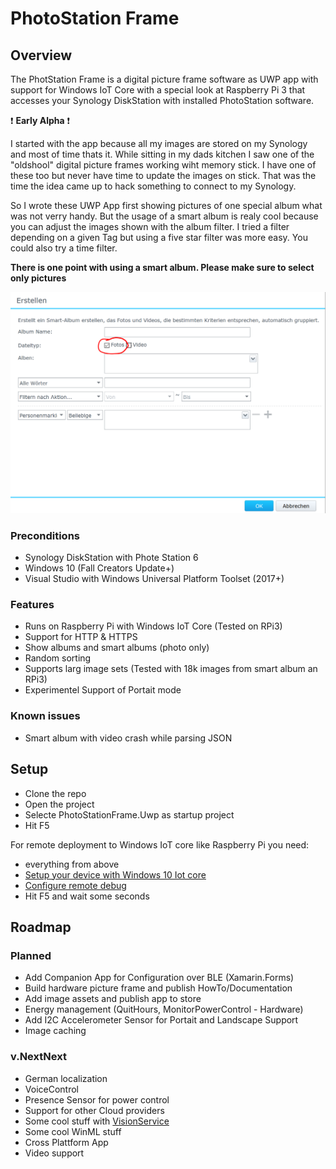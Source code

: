 # PhotoStation Frame

## Overview

The PhotStation Frame is a digital picture frame software as UWP app with support for Windows IoT Core with a special look at Raspberry Pi 3 that accesses your Synology DiskStation with installed PhotoStation software.

:heavy_exclamation_mark: **Early Alpha** :heavy_exclamation_mark:

I started with the app because all my images are stored on my Synology and most of time thats it. While sitting in my dads kitchen I saw one of the "oldshool" digital picture frames working wiht memory stick. I have one of these too but never have time to update the images on stick. That was the time the idea came up to hack something to connect to my Synology. 

So I wrote these UWP App first showing pictures of one special album what was not verry handy. But the usage of a smart album is realy cool because you can adjust the images shown with the album filter. I tried a filter depending on a given Tag but using a five star filter was more easy. You could also try a time filter. 

**There is one point with using a smart album. Please make sure to select only pictures**

<img src="./docs/Assets/SmartAlbumOnlyPictures-de.PNG" width="600">

### Preconditions 
- Synology DiskStation with Phote Station 6
- Windows 10 (Fall Creators Update+)
- Visual Studio with Windows Universal Platform Toolset (2017+)

### Features

- Runs on Raspberry Pi with Windows IoT Core (Tested on RPi3)
- Support for HTTP & HTTPS 
- Show albums and smart albums (photo only)
- Random sorting 
- Supports larg image sets (Tested with 18k images from smart album an RPi3)
- Experimentel Support of Portait mode

### Known issues

- Smart album with video crash while parsing JSON

## Setup

- Clone the repo
- Open the project 
- Selecte PhotoStationFrame.Uwp as startup project 
- Hit F5 

For remote deployment to Windows IoT core like Raspberry Pi you need: 

- everything from above
- [Setup your device with Windows 10 Iot core](https://docs.microsoft.com/en-us/windows/iot-core/tutorials/quickstarter/devicesetup)
- [Configure remote debug](https://docs.microsoft.com/en-us/windows/iot-core/develop-your-app/appdeployment#deploy-a-c-app-to-your-windows-10-iot-core-device)
- Hit F5 and wait some seconds

## Roadmap

### Planned
- Add Companion App for Configuration over BLE (Xamarin.Forms)
- Build hardware picture frame and publish HowTo/Documentation 
- Add image assets and publish app to store
- Energy management (QuitHours, MonitorPowerControl - Hardware)
- Add I2C Accelerometer Sensor for Portait and Landscape Support 
- Image caching

### v.NextNext 

- German localization
- VoiceControl
- Presence Sensor for power control 
- Support for other Cloud providers
- Some cool stuff with [VisionService](https://azure.microsoft.com/en-us/services/cognitive-services/directory/vision/)
- Some cool WinML stuff 
- Cross Plattform App
- Video support




